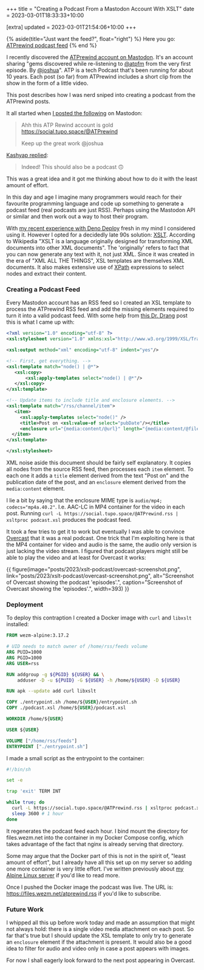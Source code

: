 +++
title = "Creating a Podcast From a Mastodon Account With XSLT"
date = 2023-03-01T18:33:33+10:00

[extra]
updated = 2023-03-01T21:54:06+10:00
+++

{% aside(title="Just want the feed?", float="right") %}
Here you go:<br>
[ATPrewind podcast feed](https://files.wezm.net/atprewind.rss)
{% end %}

I recently discovered the [ATPrewind account on Mastodon][ATPrewind]. It's an account
sharing "gems discovered while re-listening to [@atpfm] from the very first
episode. By [@joshua]". ATP is a tech Podcast that's been running for about 10
years. Each post (so far) from ATPrewind includes a short clip from the show in the
form of a little video.

This post describes how I was nerd sniped into creating a podcast from the ATPrewind posts.

<!-- more -->

It all started when [I posted the following][my-post] on Mastodon:

> Ahh this ATP Rewind account is gold https://social.tupo.space/@ATPrewind
>
> Keep up the great work @joshua

[Kashyap replied][Kashyap]:

> Indeed! This should also be a podcast 🙃

This was a great idea and it got me thinking about how to do it with the least
amount of effort.

In this day and age I imagine many programmers would reach for
their favourite programming language and code up something to generate a
podcast feed (real podcasts are just RSS). Perhaps using the Mastodon API or
similar and then work out a way to host their program.

With [my recent experience with Deno Deploy][deno-deploy] fresh in my mind I
considered using it. However I opted for a decidedly late 90s solution: [XSLT].
According to Wikipedia "XSLT is a language originally designed for transforming
XML documents into other XML documents". The 'originally' refers to fact that
you can now generate any text with it, not just XML.
Since it was created in the era of "XML ALL THE THINGS", XSL templates are
themselves XML documents. It also makes extensive use of [XPath] expressions to
select nodes and extract their content.

### Creating a Podcast Feed

Every Mastodon account has an RSS feed so I created an XSL template to process
the ATPrewind RSS feed and add the missing elements required to turn it into a
valid podcast feed. With some help from [this Dr. Drang][drdrang] post this is
what I came up with:

```xml
<?xml version="1.0" encoding="utf-8" ?>
<xsl:stylesheet version="1.0" xmlns:xsl="http://www.w3.org/1999/XSL/Transform" xmlns:media="http://search.yahoo.com/mrss/">

<xsl:output method="xml" encoding="utf-8" indent="yes"/>

<!-- First, get everything. -->
<xsl:template match="node() | @*">
   <xsl:copy>
       <xsl:apply-templates select="node() | @*"/>
   </xsl:copy>
</xsl:template>

<!-- Update items to include title and enclosure elements. -->
<xsl:template match="/rss/channel/item">
   <item>
     <xsl:apply-templates select="node()" />
     <title>Post on <xsl:value-of select="pubDate"/></title>
     <enclosure url="{media:content/@url}" length="{media:content/@fileSize}" type="audio/mp4; codecs=&quot;mp4a.40.2&quot;" />
  </item>
</xsl:template>

</xsl:stylesheet>
```

XML noise aside this document should be fairly self explanatory. It copies all
nodes from the source RSS feed, then processes each `item` element. To each one
it adds a `title` element derived from the text "Post on" and the publication
date of the post, and an `enclosure` element derived from the `media:content`
element.

I lie a bit by saying that the enclosure MIME type is `audio/mp4;
codecs="mp4a.40.2"`. I.e. AAC-LC in MP4 container for the video in each post.
Running `curl -L https://social.tupo.space/@ATPrewind.rss | xsltproc
podcast.xsl` produces the podcast feed.

It took a few tries to get it to work but eventually I was able to convince
[Overcast] that it was a real podcast. One trick that I'm exploiting here is
that the MP4 container for video and audio is the same, the audio only version
is just lacking the video stream. I figured that podcast players might still be
able to play the video and at least for Overcast it works:

{{ figure(image="posts/2023/xslt-podcast/overcast-screenshot.png", link="posts/2023/xslt-podcast/overcast-screenshot.png", alt="Screenshot of Overcast showing the podcast 'episodes'.", caption="Screenshot of Overcast showing the 'episodes'.", width=393) }}


### Deployment

To deploy this contraption I created a Docker image with `curl` and `libxslt`
installed:

```dockerfile
FROM wezm-alpine:3.17.2

# UID needs to match owner of /home/rss/feeds volume
ARG PUID=1000
ARG PGID=1000
ARG USER=rss

RUN addgroup -g ${PGID} ${USER} && \
    adduser -D -u ${PUID} -G ${USER} -h /home/${USER} -D ${USER}

RUN apk --update add curl libxslt

COPY ./entrypoint.sh /home/${USER}/entrypoint.sh
COPY ./podcast.xsl /home/${USER}/podcast.xsl

WORKDIR /home/${USER}

USER ${USER}

VOLUME ["/home/rss/feeds"]
ENTRYPOINT ["./entrypoint.sh"]
```

I made a small script as the entrypoint to the container:

```sh
#!/bin/sh

set -e

trap 'exit' TERM INT

while true; do
  curl -L https://social.tupo.space/@ATPrewind.rss | xsltproc podcast.xsl - > /home/rss/feeds/atprewind.rss
  sleep 3600 # 1 hour
done
```

It regenerates the podcast feed each hour. I bind mount the directory for
files.wezm.net into the container in my Docker Compose config, which takes
advantage of the fact that nginx is already serving that directory.

Some may argue that the Docker part of this is not in the spirit of, "least
amount of effort", but I already have all this set up on my server so adding
one more container is very little effort. I've written previously about [my
Alpine Linux server][server] if you'd like to read more.

Once I pushed the Docker image the podcast was live. The URL is:<br>
<https://files.wezm.net/atprewind.rss> if you'd like to subscribe.

### Future Work

I whipped all this up before work today and made an assumption that might not
always hold: there is a single video media attachment on each post. So far
that's true but I should update the XSL template to only try to generate an
`enclosure` element if the attachment is present. It would also be a good idea
to filter for audio and video only in case a post appears with images.

For now I shall eagerly look forward to the next post appearing in Overcast.

[@atpfm]: https://mastodon.social/@atpfm
[@joshua]: https://social.tupo.space/@joshua
[ATPrewind]: https://social.tupo.space/@ATPrewind
[Overcast]: https://overcast.fm/
[XPath]: https://www.w3.org/TR/xpath-31/
[XSLT]: https://www.w3.org/TR/xslt-30/
[deno-deploy]: https://www.youtube.com/watch?v=d-tsfUVg4II
[drdrang]: https://leancrew.com/all-this/2022/08/filtering-my-rss-reading/
[server]: https://www.wezm.net/technical/2019/02/alpine-linux-docker-infrastructure/
[my-post]: https://mastodon.decentralised.social/@wezm/109940341596949214
[Kashyap]: https://mastodon.social/@kgrz/109942702497796855
